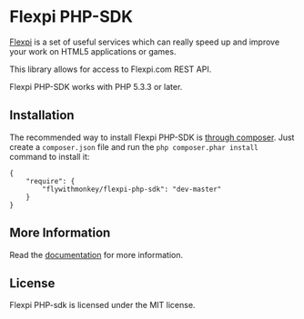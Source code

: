 Flexpi PHP-SDK
=============================

[Flexpi][1] is a set of useful services which can really speed up and improve your work on HTML5 applications or games.

This library allows for access to Flexpi.com REST API.

Flexpi PHP-SDK works with PHP 5.3.3 or later.

## Installation

The recommended way to install Flexpi PHP-SDK is [through
composer](http://getcomposer.org). Just create a `composer.json` file and
run the `php composer.phar install` command to install it:

    {
        "require": {
            "flywithmonkey/flexpi-php-sdk": "dev-master"
        }
    }

## More Information

Read the [documentation][2] for more information.

## License

Flexpi PHP-sdk is licensed under the MIT license.

[1]: http://flexpi.com
[2]: http://flexpi.com/documentation/rest
